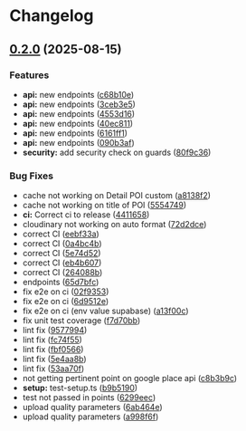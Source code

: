 # Changelog

## [0.2.0](https://github.com/SnapyBara/snapybara-back/compare/snapybara-back-v0.1.0...snapybara-back-v0.2.0) (2025-08-15)


### Features

* **api:** new endpoints ([c68b10e](https://github.com/SnapyBara/snapybara-back/commit/c68b10ec7d73a7d346e31534d4c997229de38a69))
* **api:** new endpoints ([3ceb3e5](https://github.com/SnapyBara/snapybara-back/commit/3ceb3e585ce33f81f5f99fdda1f6d2e6e30d81eb))
* **api:** new endpoints ([4553d16](https://github.com/SnapyBara/snapybara-back/commit/4553d16781d2220272ce21d96e470df11589140a))
* **api:** new endpoints ([40ec811](https://github.com/SnapyBara/snapybara-back/commit/40ec811748e765ba98b28b31d55f81b65fd1fd90))
* **api:** new endpoints ([6161ff1](https://github.com/SnapyBara/snapybara-back/commit/6161ff1eb6aae654bef4d474ea3f2911e1c698c5))
* **api:** new endpoints ([090b3af](https://github.com/SnapyBara/snapybara-back/commit/090b3afa8a37d57d019d388038efd85ec3f1f751))
* **security:** add security check on guards ([80f9c36](https://github.com/SnapyBara/snapybara-back/commit/80f9c36bf9e6afb50e41286376cfc8a00de1da35))


### Bug Fixes

* cache not working on Detail POI custom ([a8138f2](https://github.com/SnapyBara/snapybara-back/commit/a8138f28e4c56f67d5a07216e4ca26f6136c1f19))
* cache not working on title of POI ([5554749](https://github.com/SnapyBara/snapybara-back/commit/555474930e9e8a37ee1acb3f72862e41bf8c864e))
* **ci:** Correct ci to release ([4411658](https://github.com/SnapyBara/snapybara-back/commit/44116586a01702a68880652708f43a4da2db27f0))
* cloudinary not working on auto format ([72d2dce](https://github.com/SnapyBara/snapybara-back/commit/72d2dce43aa2cfa0ef31fff5ed72e7c932606cdf))
* correct CI ([eebf33a](https://github.com/SnapyBara/snapybara-back/commit/eebf33ab2cac291831ee8477c23b4b20b7c45d40))
* correct CI ([0a4bc4b](https://github.com/SnapyBara/snapybara-back/commit/0a4bc4b902a242bef0d19123517f0657656d3d9d))
* correct CI ([5e74d52](https://github.com/SnapyBara/snapybara-back/commit/5e74d522967934d5c3a9e5a29f8af029db0a2c17))
* correct CI ([eb4b607](https://github.com/SnapyBara/snapybara-back/commit/eb4b6079be8a5e5f8d0c32c30351b6b8a30c23fb))
* correct CI ([264088b](https://github.com/SnapyBara/snapybara-back/commit/264088b81dd6f660fa6daada08bd86f2bba8a81e))
* endpoints ([65d7bfc](https://github.com/SnapyBara/snapybara-back/commit/65d7bfc71817833a7b694f1ef920d8561943e6bf))
* fix e2e on ci ([02f9353](https://github.com/SnapyBara/snapybara-back/commit/02f9353524b8043479cc4074c6a9f2792904a6a8))
* fix e2e on ci ([6d9512e](https://github.com/SnapyBara/snapybara-back/commit/6d9512e1130220173bbeef5ef3e6c52ed336db4d))
* fix e2e on ci (env value supabase) ([a13f00c](https://github.com/SnapyBara/snapybara-back/commit/a13f00c7d997d8842fbbd02297add09b73dd80e4))
* fix unit test coverage ([f7d70bb](https://github.com/SnapyBara/snapybara-back/commit/f7d70bb2fdc374f03ba8dfae6b8283b6fdaecaf1))
* lint fix ([9577994](https://github.com/SnapyBara/snapybara-back/commit/9577994b34b1185e060b65eaf65b2b97b27a8d72))
* lint fix ([fc74f55](https://github.com/SnapyBara/snapybara-back/commit/fc74f550f4b8022f244497a0b974bb99f2b16012))
* lint fix ([fbf0566](https://github.com/SnapyBara/snapybara-back/commit/fbf0566af578e94d3c8f596a286ae22e7e5f6f86))
* lint fix ([5e4aa8b](https://github.com/SnapyBara/snapybara-back/commit/5e4aa8b96ecc8ccd43e1e805ce2a0456abe440b3))
* lint fix ([53aa70f](https://github.com/SnapyBara/snapybara-back/commit/53aa70fc59a45794d92bd02e89ce22bd41079d34))
* not getting pertinent point on google place api ([c8b3b9c](https://github.com/SnapyBara/snapybara-back/commit/c8b3b9c2d8cb8bfdcfab2ac31f272c3f98959580))
* **setup:** test-setup.ts ([b9b5190](https://github.com/SnapyBara/snapybara-back/commit/b9b519041128f06b48d169bc64535e7fa507a2f8))
* test not passed in points ([6299eec](https://github.com/SnapyBara/snapybara-back/commit/6299eec481937e6e5bbdd909503354de74dd274d))
* upload quality parameters ([6ab464e](https://github.com/SnapyBara/snapybara-back/commit/6ab464e0e36605865b177ace1b081208225c37bc))
* upload quality parameters ([a998f6f](https://github.com/SnapyBara/snapybara-back/commit/a998f6fdc97cf049a12e7a48e57294171b71169b))
